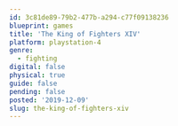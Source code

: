 ```yaml
---
id: 3c81de89-79b2-477b-a294-c77f09138236
blueprint: games
title: 'The King of Fighters XIV'
platform: playstation-4
genre:
  - fighting
digital: false
physical: true
guide: false
pending: false
posted: '2019-12-09'
slug: the-king-of-fighters-xiv
---
```

